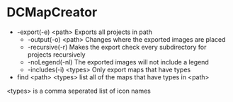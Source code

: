 # DCMapCreator

* -export(-e) \<path> Exports all projects in path
  * -output(-o) \<path> Changes where the exported images are placed
  * -recursive(-r) Makes the export check every subdirectory for projects recursively
  * -noLegend(-nl) The exported images will not include a legend
  * -includes(-i) \<types> Only export maps that have types   
* find \<path> \<types> list all of the maps that have types in \<path>

\<types> is a comma seperated list of icon names
